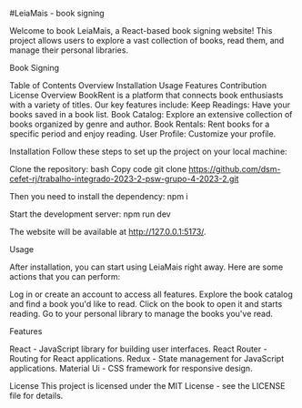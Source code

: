 #LeiaMais - book signing

Welcome to book LeiaMais, a React-based book signing website! This project allows users to explore a vast collection of books, read them, and manage their personal libraries.

Book Signing

Table of Contents
Overview
Installation
Usage
Features
Contribution
License
Overview
BookRent is a platform that connects book enthusiasts with a variety of titles. Our key features include:
Keep Readings: Have your books saved in a book list.
Book Catalog: Explore an extensive collection of books organized by genre and author.
Book Rentals: Rent books for a specific period and enjoy reading.
User Profile: Customize your profile.

Installation
Follow these steps to set up the project on your local machine:

Clone the repository:
bash
Copy code
git clone https://github.com/dsm-cefet-rj/trabalho-integrado-2023-2-psw-grupo-4-2023-2.git
 
Then you need to install the dependency:
npm i

Start the development server:
npm run dev

The website will be available at http://127.0.0.1:5173/.

Usage

After installation, you can start using LeiaMais right away. Here are some actions that you can perform:

Log in or create an account to access all features.
Explore the book catalog and find a book you'd like to read.
Click on the book to open it and starts reading.
Go to your personal library to manage the books you've read.

Features

React - JavaScript library for building user interfaces.
React Router - Routing for React applications.
Redux - State management for JavaScript applications.
Material Ui - CSS framework for responsive design. 

License
This project is licensed under the MIT License - see the LICENSE file for details.
